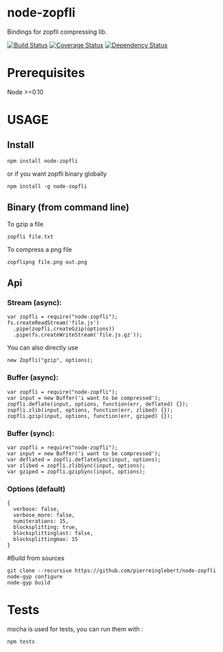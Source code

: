 node-zopfli
===========

Bindings for zopfli compressing lib.

[![Build Status](https://secure.travis-ci.org/pierreinglebert/node-zopfli.png)](http://travis-ci.org/pierreinglebert/node-zopfli)
[![Coverage Status](https://coveralls.io/repos/pierreinglebert/node-zopfli/badge.png?branch=master)](https://coveralls.io/r/pierreinglebert/node-zopfli?branch=master)
[![Dependency Status](https://gemnasium.com/pierreinglebert/node-zopfli.png)](https://gemnasium.com/pierreinglebert/node-zopfli)

# Prerequisites

Node >=0.10

# USAGE

## Install
    
    npm install node-zopfli

or if you want zopfli binary globally

    npm install -g node-zopfli

## Binary (from command line)
To gzip a file
    
    zopfli file.txt

To compress a png file
    
    zopflipng file.png out.png

## Api
### Stream (async):
    var zopfli = require("node-zopfli");
    fs.createReadStream('file.js')
      .pipe(zopfli.createGzip(options))
      .pipe(fs.createWriteStream('file.js.gz'));

You can also directly use

    new Zopfli("gzip", options);


### Buffer (async):
    var zopfli = require("node-zopfli");
    var input = new Buffer('i want to be compressed');
    zopfli.deflate(input, options, function(err, deflated) {});
    zopfli.zlib(input, options, function(err, zlibed) {});
    zopfli.gzip(input, options, function(err, gziped) {});

### Buffer (sync):
    var zopfli = require("node-zopfli");
    var input = new Buffer('i want to be compressed');
    var deflated = zopfli.deflateSync(input, options);
    var zlibed = zopfli.zlibSync(input, options);
    var gziped = zopfli.gzipSync(input, options);

### Options (default)
    {
      verbose: false,
      verbose_more: false,
      numiterations: 15,
      blocksplitting: true,
      blocksplittinglast: false,
      blocksplittingmax: 15
    }

#Build from sources

    git clone --recursive https://github.com/pierreinglebert/node-zopfli
    node-gyp configure
    node-gyp build

# Tests
mocha is used for tests, you can run them with :
    
    npm tests
